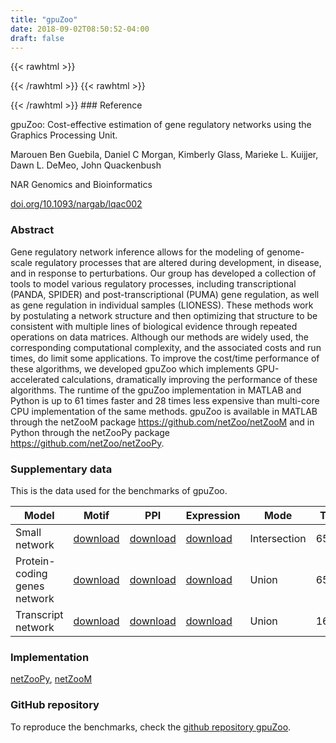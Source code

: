```yaml
---
title: "gpuZoo"
date: 2018-09-02T08:50:52-04:00
draft: false
---
```


{{< rawhtml >}}
<script type='text/javascript' src='https://d1bxh8uas1mnw7.cloudfront.net/assets/embed.js'></script>
{{< /rawhtml >}}
{{< rawhtml >}}
<div data-badge-popover="right" data-badge-type="donut" data-doi="10.1093/nargab/lqac002" data-hide-no-mentions="true" class="altmetric-embed"></div>
{{< /rawhtml >}}
### Reference

gpuZoo: Cost-effective estimation of gene regulatory networks using the Graphics Processing Unit.

Marouen Ben Guebila, Daniel C Morgan, Kimberly Glass, Marieke L. Kuijjer, Dawn L. DeMeo, John Quackenbush

NAR Genomics and Bioinformatics

[doi.org/10.1093/nargab/lqac002](https://academic.oup.com/nargab/article/4/1/lqac002/6524305?login=false)

### Abstract

Gene regulatory network inference allows for the modeling of genome-scale regulatory processes that are altered during development, in disease, and in response to perturbations. Our group has developed a collection of tools to model various regulatory processes, including transcriptional (PANDA, SPIDER) and post-transcriptional (PUMA) gene regulation, as well as gene regulation in individual samples (LIONESS). These methods work by postulating a network structure and then optimizing that structure to be consistent with multiple lines of biological evidence through repeated operations on data matrices. Although our methods are widely used, the corresponding computational complexity, and the associated costs and run times, do limit some applications. To improve the cost/time performance of these algorithms, we developed gpuZoo which implements GPU-accelerated calculations, dramatically improving the performance of these algorithms. The runtime of the gpuZoo implementation in MATLAB and Python is up to 61 times faster and 28 times less expensive than multi-core CPU implementation of the same methods. gpuZoo is available in MATLAB through the netZooM package https://github.com/netZoo/netZooM and in Python through the netZooPy package https://github.com/netZoo/netZooPy.

### Supplementary data

This is the data used for the benchmarks of gpuZoo. 

|Model                        | Motif | PPI  | Expression   | Mode | TFs | Genes |
|-----------------------------|-------|------|--------------|------|-----|-------|
|Small network                | [download](https://granddb.s3.amazonaws.com/gpuPANDA/Hugo_motifCellLine_reduced.txt) | [download](https://granddb.s3.amazonaws.com/gpuPANDA/ppi2015_freezeCellLine.txt) | [download](https://granddb.s3.amazonaws.com/optPANDA/expression/Hugo_exp1_lcl.txt) | Intersection | 652  | 1000  |
|Protein-coding genes network | [download](https://granddb.s3.amazonaws.com/optPANDA/motifs/Hugo_motifCellLine.txt)  | [download](https://granddb.s3.amazonaws.com/gpuPANDA/ppi2015_freezeCellLine.txt) | [download](https://granddb.s3.amazonaws.com/optPANDA/expression/Hugo_exp1_lcl.txt) | Union        | 652  | 27149 |
|Transcript network           | [download](https://granddb.s3.amazonaws.com/gpuPANDA/motif_complete_reduced.txt)     | [download](https://granddb.s3.amazonaws.com/optPANDA/ppi/ppi_complete.txt) | [download](https://granddb.s3.amazonaws.com/optPANDA/expression/THP-1.tsv) | Union        | 1603 | 43698 |

### Implementation

[netZooPy](https://github.com/netZoo/netZooPy), [netZooM](https://github.com/netZoo/netZooM)

### GitHub repository

To reproduce the benchmarks, check the [github repository gpuZoo](https://github.com/QuackenbushLab/gpuzoo).
